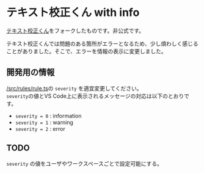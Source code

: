 # テキスト校正くん with info

[テキスト校正くん](https://marketplace.visualstudio.com/items?itemName=ICS.japanese-proofreading)をフォークしたものです。非公式です。

テキスト校正くんでは問題のある箇所がエラーとなるため、少し煩わしく感じることがありました。そこで、エラーを情報の表示に変更しました。

## 開発用の情報
[/src/rules/rule.ts](https://github.com/niikei/japanese-proofreading-info/blob/master/src/rules/rule.ts)の `severity` を適宜変更してください。  
`severity`の値とVS Code上に表示されるメッセージの対応は以下のとおりです。

- `severity = 0` : information
- `severity = 1` : warning
- `severity = 2` : error

## TODO
`severity` の値をユーザやワークスペースごとで設定可能にする。
